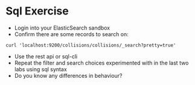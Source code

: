 # Sql Exercise

* Login into your ElasticSearch sandbox
* Confirm there are some records to search on:
```
curl 'localhost:9200/collisions/collisions/_search?pretty=true'
```
* Use the rest api or sql-cli
* Repeat the filter and search choices experimented with in the last two labs using sql syntax
* Do you know any differences in behaviour?
